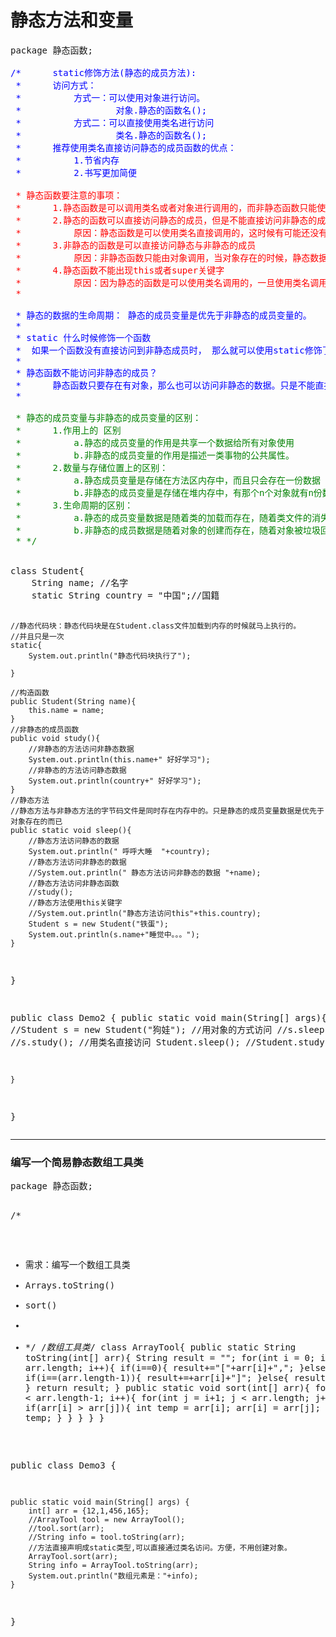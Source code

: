 <h1>静态方法和变量</h1>
<pre>
package 静态函数;
<font color="blue">
/*		static修饰方法(静态的成员方法):
 * 		访问方式：
 * 			方式一：可以使用对象进行访问。
 * 					对象.静态的函数名();
 * 			方式二：可以直接使用类名进行访问
 * 					类名.静态的函数名();
 * 		推荐使用类名直接访问静态的成员函数的优点：
 * 			1.节省内存
 * 			2.书写更加简便		
<font color="red">
 * 静态函数要注意的事项：
 * 	    1.静态函数是可以调用类名或者对象进行调用的，而非静态函数只能使用对象进行调用
 * 		2.静态的函数可以直接访问静态的成员，但是不能直接访问非静态的成员。
 * 			原因：静态函数是可以使用类名直接调用的，这时候有可能还没有存在对象，而非静态的成员数据是随着对象的存在而存在的 。
 * 		3.非静态的函数是可以直接访问静态与非静态的成员
 * 			原因：非静态函数只能由对象调用，当对象存在的时候，静态数据老早就已经存在了，而非静态数据也随着对象的创建而存在了。
 * 		4.静态函数不能出现this或者super关键字
 * 			原因：因为静态的函数是可以使用类名调用的，一旦使用类名调用这时候不存在对象，而this关键字是代表了一个函数的调用者对象，这时候产生了冲突。
 * 
</font>
 * 静态的数据的生命周期： 静态的成员变量是优先于非静态的成员变量的。
 * 
 * static 什么时候修饰一个函数
 * 	如果一个函数没有直接访问到非静态成员时， 那么就可以使用static修饰了。一般用于工具类型的方法
 * 
 * 静态函数不能访问非静态的成员？
 * 		静态函数只要存在有对象，那么也可以访问非静态的数据。只是不能直接访问而已。
 * 
<font color="green">
 * 静态的成员变量与非静态的成员变量的区别：
 * 		1.作用上的 区别
 * 			a.静态的成员变量的作用是共享一个数据给所有对象使用
 * 			b.非静态的成员变量的作用是描述一类事物的公共属性。
 * 		2.数量与存储位置上的区别：
 * 			a.静态成员变量是存储在方法区内存中，而且只会存在一份数据
 * 			b.非静态的成员变量是存储在堆内存中，有那个n个对象就有n份数据
 * 		3.生命周期的区别：
 * 			a.静态的成员变量数据是随着类的加载而存在，随着类文件的消失而消失。
 * 			b.非静态的成员数据是随着对象的创建而存在，随着对象被垃圾回收器回收而消失。
 * */
</font>
</font>
class Student{
	String name; //名字
	static String country = "中国";//国籍
	
	//静态代码块：静态代码块是在Student.class文件加载到内存的时候就马上执行的。
	//并且只是一次
	static{
		System.out.println("静态代码块执行了");
		
	}
	
	//构造函数
	public Student(String name){
		this.name = name;
	}
	//非静态的成员函数
	public void study(){
		//非静态的方法访问非静态数据
		System.out.println(this.name+" 好好学习");
		//非静态的方法访问静态数据
		System.out.println(country+" 好好学习");
	}
	//静态方法
	//静态方法与非静态方法的字节码文件是同时存在内存中的。只是静态的成员变量数据是优先于对象存在的而已
	public static void sleep(){
		//静态方法访问静态的数据
		System.out.println(" 呼呼大睡  "+country);
		//静态方法访问非静态的数据
		//System.out.println(" 静态方法访问非静态的数据 "+name);
		//静态方法访问非静态函数
		//study();
		//静态方法使用this关键字
		//System.out.println("静态方法访问this"+this.country);
		Student s = new Student("铁蛋");
		System.out.println(s.name+"睡觉中。。。");
	}
}

public class Demo2 {
	public static void main(String[] args){
		//Student s = new Student("狗娃");
		//用对象的方式访问
		//s.sleep();
		//s.study();
		//用类名直接访问
		Student.sleep();
		//Student.study();
		
	}
}
</pre>
<hr/>
<h3>编写一个简易静态数组工具类</h3>
<pre>
package 静态函数;

/*
 * 需求：编写一个数组工具类
 * Arrays.toString()
 * sort()
 * 
 * */
/*数组工具类*/
class ArrayTool{
	public static String toString(int[] arr){
		String result = "";
		for(int i = 0; i < arr.length; i++){
			if(i==0){
				result+="["+arr[i]+",";
			}else if(i==(arr.length-1)){
				result+=+arr[i]+"]";
			}else{
				result+=arr[i]+",";
			}
		}
		return result;
	}
	public static void sort(int[] arr){
		for(int i = 0; i < arr.length-1; i++){
			for(int j = i+1; j < arr.length; j++){
				if(arr[i] > arr[j]){
					int temp = arr[i];
					arr[i] = arr[j];
					arr[j] = temp;
				}
			}
		}
	}
}


public class Demo3 {

	public static void main(String[] args) {
		int[] arr = {12,1,456,165};
		//ArrayTool tool = new ArrayTool();
		//tool.sort(arr);
		//String info = tool.toString(arr);
		//方法直接声明成static类型,可以直接通过类名访问。方便，不用创建对象。
		ArrayTool.sort(arr);
		String info = ArrayTool.toString(arr);
		System.out.println("数组元素是："+info);
	}

}
</pre>